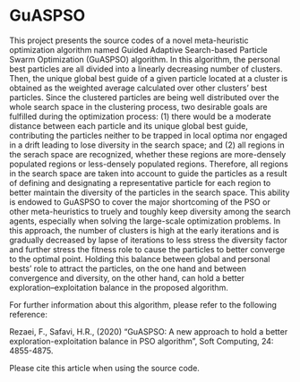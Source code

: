 # GuASPSO

This project presents the source codes of a novel meta-heuristic optimization algorithm named Guided Adaptive Search-based Particle Swarm Optimization (GuASPSO) algorithm.
In this algorithm, the personal best particles are all divided into a linearly decreasing number of clusters. Then, the unique global best guide of a given particle located at
a cluster is obtained as the weighted average calculated over other clusters’ best particles. Since the clustered particles are being well distributed over the whole search space
in the clustering process, two desirable goals are fulfilled during the optimization process: (1) there would be a moderate distance between each particle and its unique
global best guide, contributing the particles neither to be trapped in local optima nor engaged in a drift leading to lose diversity in the search space; and (2) all regions in 
the serach space are recognized, whether these regions are more-densely populated regions or less-densely populated regions. Therefore, all regions in the search space are taken into account to guide the particles as a result of defining and designating a representative particle for each region to better maintain the diversity of the particles in the search space. This ability is endowed to GuASPSO to cover the major shortcoming of the PSO or other meta-heuristics to truely and toughly keep diversity among the search agents, especially when solving the large-scale optimization problems. In this approach, the number of clusters is high at the early iterations and is gradually decreased by lapse of iterations to less stress the diversity factor and further stress the fitness role to cause the particles to better converge to the optimal point. Holding this balance between global and personal bests’ role to attract the particles, on the one hand and between convergence and diversity, on the other hand, can hold a better exploration–exploitation balance in the proposed algorithm.

For further information about this algorithm, please refer to the following reference:

Rezaei, F., Safavi, H.R., (2020) “GuASPSO: A new approach to hold a better exploration-exploitation balance in PSO algorithm”, Soft Computing, 24: 4855-4875.

Please cite this article when using the source code.
